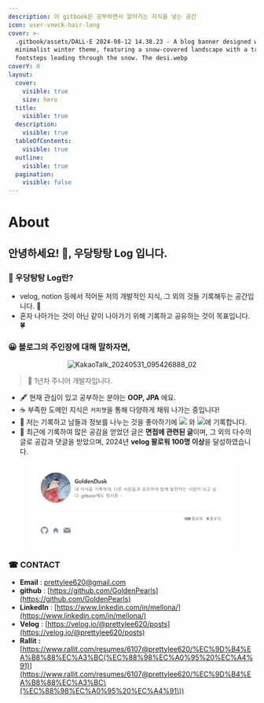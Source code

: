 ```yaml
---
description: 이 gitbook은 공부하면서 알아가는 지식을 넣는 공간
icon: user-vneck-hair-long
cover: >-
  .gitbook/assets/DALL·E 2024-08-12 14.38.23 - A blog banner designed with a
  minimalist winter theme, featuring a snow-covered landscape with a trail of
  footsteps leading through the snow. The desi.webp
coverY: 0
layout:
  cover:
    visible: true
    size: hero
  title:
    visible: true
  description:
    visible: true
  tableOfContents:
    visible: true
  outline:
    visible: true
  pagination:
    visible: false
---
```


# About

## 안녕하세요! 👋, 우당탕탕  Log 입니다.

### 📌 우당탕탕  Log란?

* velog, notion 등에서 적어둔 저의 개발적인 지식, 그 외의 것들 기록해두는 공간입니다. 🐾
* 혼자 나아가는 것이 아닌 같이 나아가기 위해 기록하고 공유하는 것이 목표입니다. 🍀

### 😀 블로그의 주인장에  대해 말하자면,

<div align="center"><img src="https://github.com/user-attachments/assets/79379010-591b-4608-8fa7-ec1fec6d8840" alt="KakaoTalk_20240531_095426888_02" width="300"></div>

> 🌱 1년차  주니어 개발자입니다.&#x20;

* &#x20;🖋 현재 관심이 있고 공부하는 분야는 **OOP, JPA** 에요.
* ☕ 부족한 도메인 지식은 `커피챗`을 통해 다양하게 채워 나가는 중입니다!
* 📝 저는 기록하고 남들과 정보를 나누는 것을 좋아하기에 [![](https://img.shields.io/badge/Velog-20C997?style=flat-square\&logo=Velog\&logoColor=white\&https://velog.io/@prettylee620)](https://velog.io/@prettylee620) 와 [![](https://img.shields.io/badge/Notion-000000?style=flat-square\&logo=Notion\&logoColor=white)](https://mellona.oopy.io/)에 기록합니다.
* 📌 최근에 기록하여 많은 공감을 얻었던 글은 **면접에 관련된 글**이며, 그 외의 다수의 글로 공감과 댓글을 받았으며, 2024년 **velog 팔로워 100명 이상**을 달성하였습니다.

<figure><img src=".gitbook/assets/image (3) (1) (1) (1) (1) (1) (1) (1) (1) (1) (1) (1) (1) (1) (1) (1) (1) (1) (1) (1) (1) (1) (1) (1) (1) (1) (1) (1).png" alt=""><figcaption></figcaption></figure>

### ☎ CONTACT

* **Email** : prettylee620@gmail.com
* **github** : [https://github.com/GoldenPearls](https://github.com/GoldenPearls)
* **LinkedIn** : [https://www.linkedin.com/in/mellona/](https://www.linkedin.com/in/mellona/)
* **Velog** : [https://velog.io/@prettylee620/posts](https://velog.io/@prettylee620/posts)
* **Rallit :** [https://www.rallit.com/resumes/6107@prettylee620/%EC%9D%B4%EA%B8%88%EC%A3%BC(%EC%88%98%EC%A0%95%20%EC%A4%91)](https://www.rallit.com/resumes/6107@prettylee620/%EC%9D%B4%EA%B8%88%EC%A3%BC\(%EC%88%98%EC%A0%95%20%EC%A4%91\))
